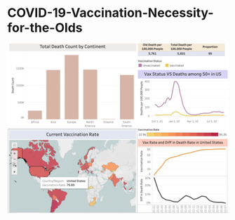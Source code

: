 # COVID-19-Vaccination-Necessity-for-the-Olds
![screenshot](https://github.com/HiddenS1/COVID-19-Vaccination-Necessity-for-the-Olds/blob/main/Dashboard.jpg)
